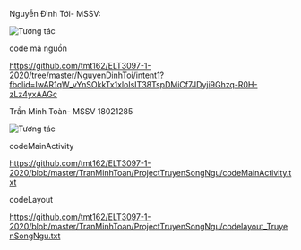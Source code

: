 Nguyễn Đình Tới- MSSV:

![Tương tác](https://i.imgur.com/zj1GwAd.gif)

code mã nguồn

https://github.com/tmt162/ELT3097-1-2020/tree/master/NguyenDinhToi/intent1?fbclid=IwAR1qW_vYnSOkkTx1xloIsIT38TspDMiCf7JDyji9Ghzq-R0H-zLz4yxAAGc


Trần Minh Toàn- MSSV 18021285

![Tương tác](https://giphy.com/gifs/d7C1G2SqCNzhypmkFc/html5)

codeMainActivity

https://github.com/tmt162/ELT3097-1-2020/blob/master/TranMinhToan/ProjectTruyenSongNgu/codeMainActivity.txt

codeLayout 

https://github.com/tmt162/ELT3097-1-2020/blob/master/TranMinhToan/ProjectTruyenSongNgu/codelayout_TruyenSongNgu.txt
